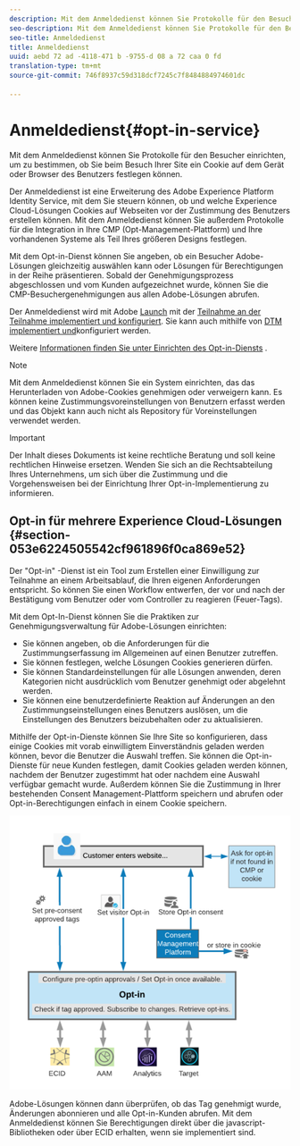 ```yaml
---
description: Mit dem Anmeldedienst können Sie Protokolle für den Besucher einrichten, um zu bestimmen, ob Sie beim Besuch Ihrer Site ein Cookie auf dem Gerät oder Browser des Benutzers festlegen können.
seo-description: Mit dem Anmeldedienst können Sie Protokolle für den Besucher einrichten, um zu bestimmen, ob Sie beim Besuch Ihrer Site ein Cookie auf dem Gerät oder Browser des Benutzers festlegen können.
seo-title: Anmeldedienst
title: Anmeldedienst
uuid: aebd 72 ad -4118-471 b -9755-d 08 a 72 caa 0 fd
translation-type: tm+mt
source-git-commit: 746f8937c59d318dcf7245c7f8484884974601dc

---
```



# Anmeldedienst{#opt-in-service}

Mit dem Anmeldedienst können Sie Protokolle für den Besucher einrichten, um zu bestimmen, ob Sie beim Besuch Ihrer Site ein Cookie auf dem Gerät oder Browser des Benutzers festlegen können.

Der Anmeldedienst ist eine Erweiterung des Adobe Experience Platform Identity Service, mit dem Sie steuern können, ob und welche Experience Cloud-Lösungen Cookies auf Webseiten vor der Zustimmung des Benutzers erstellen können. Mit dem Anmeldedienst können Sie außerdem Protokolle für die Integration in Ihre CMP (Opt-Management-Plattform) und Ihre vorhandenen Systeme als Teil Ihres größeren Designs festlegen.

Mit dem Opt-in-Dienst können Sie angeben, ob ein Besucher Adobe-Lösungen gleichzeitig auswählen kann oder Lösungen für Berechtigungen in der Reihe präsentieren. Sobald der Genehmigungsprozess abgeschlossen und vom Kunden aufgezeichnet wurde, können Sie die CMP-Besuchergenehmigungen aus allen Adobe-Lösungen abrufen.

Der Anmeldedienst wird mit Adobe [Launch](https://docs.adobelaunch.com/) mit der [Teilnahme an der Teilnahme implementiert und konfiguriert](../../implementation-guides/opt-in-service/launch.md). Sie kann auch mithilfe von [DTM implementiert und](../../implementation-guides/opt-in-service/optin-dtm.md)konfiguriert werden.

Weitere [Informationen finden Sie unter Einrichten des Opt-in-Diensts](../../implementation-guides/opt-in-service/getting-started.md) .

>[!NOTE]
>
>Mit dem Anmeldedienst können Sie ein System einrichten, das das Herunterladen von Adobe-Cookies genehmigen oder verweigern kann. Es können keine Zustimmungsvoreinstellungen von Benutzern erfasst werden und das Objekt kann auch nicht als Repository für Voreinstellungen verwendet werden.

>[!IMPORTANT]
>
>Der Inhalt dieses Dokuments ist keine rechtliche Beratung und soll keine rechtlichen Hinweise ersetzen. Wenden Sie sich an die Rechtsabteilung Ihres Unternehmens, um sich über die Zustimmung und die Vorgehensweisen bei der Einrichtung Ihrer Opt-in-Implementierung zu informieren.

## Opt-in für mehrere Experience Cloud-Lösungen {#section-053e6224505542cf961896f0ca869e52}

Der &quot;Opt-in&quot; -Dienst ist ein Tool zum Erstellen einer Einwilligung zur Teilnahme an einem Arbeitsablauf, die Ihren eigenen Anforderungen entspricht. So können Sie einen Workflow entwerfen, der vor und nach der Bestätigung vom Benutzer oder vom Controller zu reagieren (Feuer-Tags).

Mit dem Opt-In-Dienst können Sie die Praktiken zur Genehmigungsverwaltung für Adobe-Lösungen einrichten:

* Sie können angeben, ob die Anforderungen für die Zustimmungserfassung im Allgemeinen auf einen Benutzer zutreffen.
* Sie können festlegen, welche Lösungen Cookies generieren dürfen.
* Sie können Standardeinstellungen für alle Lösungen anwenden, deren Kategorien nicht ausdrücklich vom Benutzer genehmigt oder abgelehnt werden.
* Sie können eine benutzerdefinierte Reaktion auf Änderungen an den Zustimmungseinstellungen eines Benutzers auslösen, um die Einstellungen des Benutzers beizubehalten oder zu aktualisieren.

Mithilfe der Opt-in-Dienste können Sie Ihre Site so konfigurieren, dass einige Cookies mit vorab einwilligtem Einverständnis geladen werden können, bevor die Benutzer die Auswahl treffen. Sie können die Opt-in-Dienste für neue Kunden festlegen, damit Cookies geladen werden können, nachdem der Benutzer zugestimmt hat oder nachdem eine Auswahl verfügbar gemacht wurde. Außerdem können Sie die Zustimmung in Ihrer bestehenden Consent Management-Plattform speichern und abrufen oder Opt-in-Berechtigungen einfach in einem Cookie speichern.

![](assets/Opt-in-approval.png)

Adobe-Lösungen können dann überprüfen, ob das Tag genehmigt wurde, Änderungen abonnieren und alle Opt-in-Kunden abrufen. Mit dem Anmeldedienst können Sie Berechtigungen direkt über die javascript-Bibliotheken oder über ECID erhalten, wenn sie implementiert sind.
